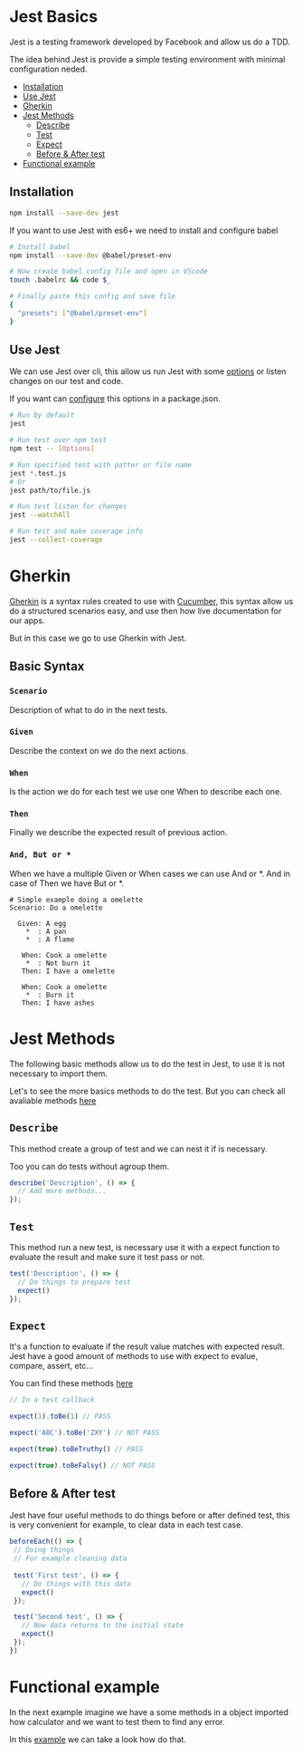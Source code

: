 # Jest Basics
Jest is a testing framework developed by Facebook and allow us do a TDD.

The idea behind Jest is provide a simple testing environment with minimal configuration neded.

 - [Installation](#installation)
 - [Use Jest](#use-jest)
 - [Gherkin](#gherkin)
 - [Jest Methods](#jest-methods)
   - [Describe](#describe)
   - [Test](#test)
   - [Expect](#expect)
   - [Before & After test](#before--after-test)
 - [Functional example](#functional-example)

## Installation

~~~bash
npm install --save-dev jest
~~~

If you want to use Jest with es6+ we need to install and configure babel

~~~bash
# Install babel
npm install --save-dev @babel/preset-env

# Now create babel config file and open in VScode
touch .babelrc && code $_

# Finally paste this config and save file 
{
  "presets": ["@babel/preset-env"]
}
~~~

## Use Jest
We can use Jest over cli, this allow us run Jest with some [options](https://jestjs.io/docs/cli) or listen changes on our test and code.

If you want can [configure](https://jestjs.io/docs/configuration) this options in a package.json.

~~~bash
# Run by default
jest

# Run test over npm test
npm test -- [Options] 

# Run specified test with patter or file name
jest *.test.js 
# Or
jest path/to/file.js

# Run test listen for changes
jest --watchAll

# Run test and make coverage info
jest --collect-coverage
~~~

# Gherkin
[Gherkin](https://cucumber.io/docs/gherkin/reference/#keywords) is a syntax rules created to use with [Cucumber](https://cucumber.io/docs/guides/overview/#what-is-cucumber), this syntax allow us do a structured scenarios easy, and use then how live documentation for our apps.

But in this case we go to use Gherkin with Jest.

## Basic Syntax
### `Scenario`
Description of what to do in the next tests.

### `Given`
Describe the context on we do the next actions.

### `When`
Is the action we do for each test we use one When to describe each one.

### `Then`
Finally we describe the expected result of previous action.

### `And, But or *`
When we have a multiple Given or When cases we can use And or *.
And in case of Then we have But or *. 

~~~gherkin
# Simple example doing a omelette
Scenario: Do a omelette

  Given: A egg
    *  : A pan
    *  : A flame

   When: Cook a omelette
    *  : Not burn it
   Then: I have a omelette

   When: Cook a omelette
    *  : Burn it
   Then: I have ashes
~~~

# Jest Methods
The following basic methods allow us to do the test in Jest, to use it is not necessary to import them.

Let's to see the more basics methods to do the test. But you can check all avaliable methods [here](https://jestjs.io/docs/api)

## `Describe`
This method create a group of test and we can nest it if is necessary.

Too you can do tests without agroup them.

~~~javascript
describe('Description', () => {
  // Add more methods... 
});
~~~

## `Test`
This method run a new test, is necessary use it with a expect function to evaluate the result and make sure it test pass or not.
 
~~~javascript
test('Description', () => {
  // Do things to prepare test
  expect() 
});
~~~

## `Expect`
It's a function to evaluate if the result value matches with expected result.
Jest have a good amount of methods to use with expect to evalue, compare, assert, etc... 

You can find these methods [here](https://jestjs.io/docs/expect)

~~~javascript
// In a test callback

expect(1).toBe(1) // PASS

expect('ABC').toBe('ZXY') // NOT PASS

expect(true).toBeTruthy() // PASS

expect(true).toBeFalsy() // NOT PASS
~~~

## Before & After test
Jest have four useful methods to do things before or after defined test, this is very convenient for example, to clear data in each test case.

~~~javascript
beforeEach(() => {
 // Doing things
 // For example cleaning data
 
 test('First test', () => {
   // Do things with this data
   expect()
 });

 test('Second test', () => {
   // Now data returns to the initial state
   expect()
 });
})
~~~

# Functional example
In the next example imagine we have a some methods in a object imported how calculator and we want to test them to find any error.

In this [example](./example/) we can take a look how do that.